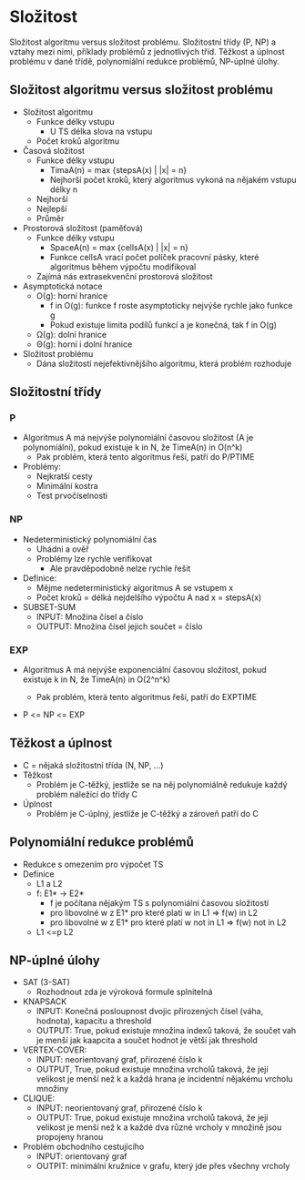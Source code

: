 # Složitost

Složitost algoritmu versus složitost problému. Složitostní třídy (P, NP) a vztahy mezi nimi, příklady problémů z jednotlivých tříd. Těžkost a úplnost problému v dané třídě, polynomiální redukce problémů, NP-úplné úlohy.

## Složitost algoritmu versus složitost problému

- Složitost algoritmu
    - Funkce délky vstupu
        - U TS délka slova na vstupu
    - Počet kroků algoritmu
- Časová složitost
    - Funkce délky vstupu
        - TimaA(n) = max {stepsA(x) | |x| = n}
        - Nejhorší počet kroků, který algoritmus vykoná na nějakém vstupu délky n
    - Nejhorší
    - Nejlepší
    - Průměr
- Prostorová složitost (paměťová)
    - Funkce délky vstupu
        - SpaceA(n) = max {cellsA(x) | |x| = n}
        - Funkce cellsA vrací počet políček pracovní pásky, které algoritmus během výpočtu modifikoval
    - Zajímá nás extrasekvenční prostorová složitost
- Asymptotická notace
    - Ο(g): horní hranice
        - f in O(g): funkce f roste asymptoticky nejvýše rychle jako funkce g
        - Pokud existuje limita podílů funkcí a je konečná, tak f in O(g)
    - Ω(g): dolní hranice
    - Θ(g): horní i dolní hranice
- Složitost problému
    - Dána složitostí nejefektivnějšího algoritmu, která problém rozhoduje

## Složitostní třídy

### P

- Algoritmus A má nejvýše polynomiální časovou složitost (A je polynomiální), pokud existuje k in N, že TimeA(n) in O(n^k)
    - Pak problém, která tento algoritmus řeší, patří do P/PTIME
- Problémy:
    - Nejkratší cesty
    - Minimální kostra
    - Test prvočíselnosti

### NP

- Nedeterministický polynomiální čas
    - Uhádni a ověř
    - Problémy lze rychle verifikovat
        - Ale pravděpodobně nelze rychle řešit
- Definice:
    - Mějme nedeterministický algoritmus A se vstupem x
    - Počet kroků = délká nejdelšího výpočtu A nad x = stepsA(x)
- SUBSET-SUM
    - INPUT: Množina čísel a číslo
    - OUTPUT: Množina čísel jejich součet = číslo

### EXP

- Algoritmus A má nejvýše exponenciální časovou složitost, pokud existuje k in N, že TimeA(n) in O(2^n^k)
    - Pak problém, která tento algoritmus řeší, patří do EXPTIME

- P <= NP <= EXP

## Těžkost a úplnost

- C = nějaká složitostní třída (N, NP, ...)
- Těžkost
    - Problém je C-těžký, jestliže se na něj polynomiálně redukuje každý problém náležící do třídy C
- Úplnost
    - Problém je C-úplný, jestliže je C-těžký a zároveň patří do C

## Polynomiální redukce problémů

- Redukce s omezením pro výpočet TS
- Definice
    - L1 a L2
    - f: E1* -> E2*
        - f je počítana nějakým TS s polynomiální časovou složitostí
        - pro libovolné w z E1* pro které platí w in L1 => f(w) in L2
        - pro libovolné w z E1* pro které platí w not in L1 => f(w) not in L2
    - L1 <=p L2

## NP-úplné úlohy

- SAT (3-SAT)
    - Rozhodnout zda je výroková formule splnitelná
- KNAPSACK
    - INPUT: Konečná posloupnost dvojic přirozených čísel (váha, hodnota), kapacitu a threshold
    - OUTPUT: True, pokud existuje množina indexů taková, že součet vah je menší jak kaapcita a součet hodnot je větší jak threshold
- VERTEX-COVER:
    - INPUT: neorientovaný graf, přirozené číslo k
    - OUTPUT, True, pokud existuje množina vrcholů taková, že její velikost je menší než k a každá hrana je incidentní nějakému vrcholu množiny
- CLIQUE:
    - INPUT: neorientovaný graf, přirozené číslo k
    - OUTPUT: True, pokud existuje množina vrcholů taková, že její velikost je menší než k a každé dva různé vrcholy v množině jsou propojeny hranou
- Problém obchodního cestujícího
    - INPUT: orientovaný graf
    - OUTPIT: minimální kružnice v grafu, který jde přes všechny vrcholy
